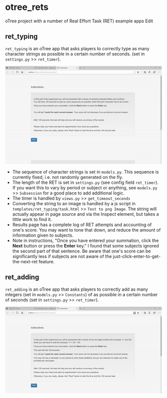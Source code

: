 # otree_rets

oTree project with a number of Real Effort Task (RET) example apps Edit



## ret_typing

`ret_typing` is an oTree app that asks players to correctly type as many character strings as possible in a certain number of seconds. (set in `settings.py` >> `ret_timer`). 

![oTree Typing Real Effort Task (RET)](/_static/misc/typing_ret.gif)


- The sequence of character strings is set in `models.py`. This sequence is currently fixed, i.e. not randomly generated on the fly. 
- The length of the RET is set in `settings.py` (see config field `ret_timer`). If you want this to vary by period or subject or anything, see `models.py` >> `Subsession` for a good place to add additional logic. 
- The timer is handled by `views.py` >> `get_timeout_seconds`
- Converting the string to an image is handled by a js script in `templates/ret_typing/task.html` >> `Text to png Image`. The string will actually appear in page source and via the Inspect element, but takes a little work to find it. 
- Results page has a complete log of RET attempts and accounting of one's score. You may want to tone that down, and reduce the amount of information given to subjects.
- Note in instructions, "Once you have entered your summation, click the <b>Next</b> button or press the <b>Enter</b> key." I found that some subjects ignored the second part of that sentence. Be aware that one's score can be significantly less if subjects are not aware of the just-click-enter-to-get-the-next-ret feature. 



## ret_adding

`ret_adding` is an oTree app that asks players to correctly add as many integers (set in `models.py` >> `Constants`) of as possible in a certain number of seconds (set in `settings.py` >> `ret_timer`).

![oTree Adding Real Effort Task (RET)](/_static/misc/adding_ret.gif)


